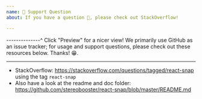 ```yaml
---
name: 🤗 Support Question
about: If you have a question 💬, please check out StackOverflow!

---
```


--------------^ Click "Preview" for a nicer view!
We primarily use GitHub as an issue tracker; for usage and support questions, please check out these resources below. Thanks! 😁.

---

* StackOverflow: https://stackoverflow.com/questions/tagged/react-snap using the tag `react-snap`
* Also have a look at the readme and doc folder:
  https://github.com/stereobooster/react-snap/blob/master/README.md
